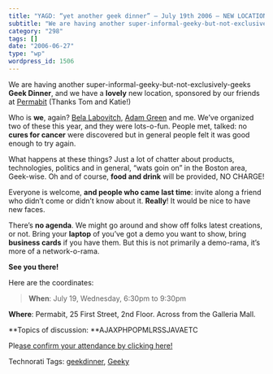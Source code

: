 ```yaml
---
title: "YAGD: “yet another geek dinner” – July 19th 2006 – NEW LOCATION"
subtitle: "We are having another super-informal-geeky-but-not-exclusively-geeks **Geek Dinner**, and we have a ..."
category: "298"
tags: []
date: "2006-06-27"
type: "wp"
wordpress_id: 1506
---
```

We are having another super-informal-geeky-but-not-exclusively-geeks **Geek Dinner**, and we have a **lovely** new location, sponsored by our friends at [Permabit](http://www.permabit.com/) (Thanks Tom and Katie!)

Who is **we**, again? [Bela Labovitch](http://blogs.opml.org/BelaLabovitch), [Adam Green](http://feedonomics.grazr.com/) and me. We’ve organized two of these this year, and they were lots-o-fun. People met, talked: no **cures for cancer** were discovered but in general people felt it was good enough to try again.

What happens at these things? Just a lot of chatter about products, technologies, politics and in general, “wats goin on” in the Boston area, Geek-wise. Oh and of course, **food and drink** will be provided, NO CHARGE!

Everyone is welcome, **and people who came last time**: invite along a friend who didn’t come or didn’t know about it. **Really**! It would be nice to have new faces.

There’s **no agenda**. We might go around and show off folks latest creations, or not. Bring your **laptop** of you’ve got a demo you want to show, bring **business cards** if you have them. But this is not primarily a demo-rama, it’s more of a network-o-rama.

**See you there!**

Here are the coordinates:

> **When**: July 19, Wednesday, 6:30pm to 9:30pm

**Where**: Permabit, 25 First Street, 2nd Floor. Across from the Galleria Mall.

**Topics of discussion: **AJAXPHPOPMLRSSJAVAETC

Ple[ase confirm your attendance by clicking here!](http://www.evite.com/app/publicUrl/rps@salas.com/geekdinner3)

Technorati Tags: [geekdinner](http://www.technorati.com/tag/geekdinner), [Geeky](http://www.technorati.com/tag/Geeky)